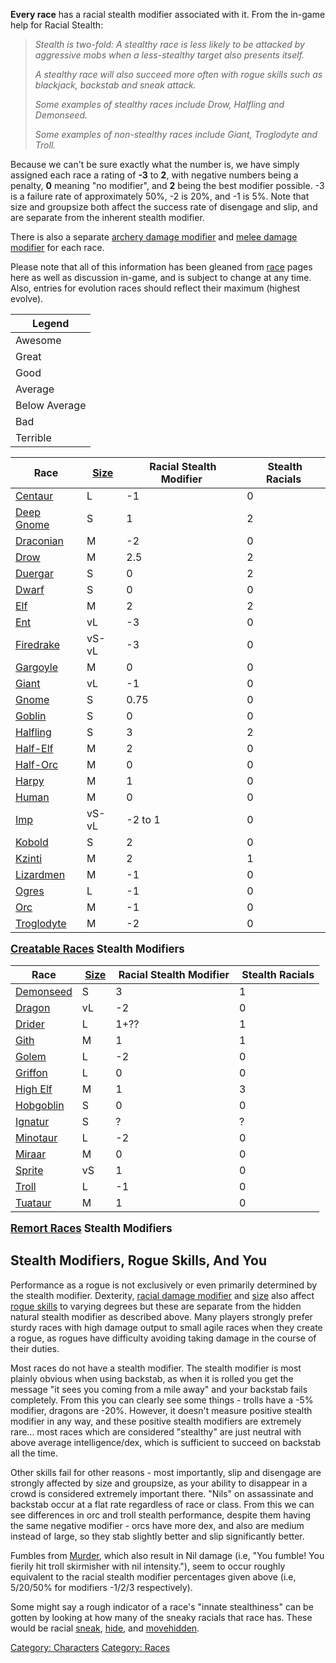 **Every race** has a racial stealth modifier associated with it. From
the in-game help for Racial Stealth:

> *Stealth is two-fold:* *A stealthy race is less likely to be attacked
> by aggressive mobs when a less-stealthy target also presents itself.*
>
> *A stealthy race will also succeed more often with rogue skills such
> as blackjack, backstab and sneak attack.*
>
> *Some examples of stealthy races include Drow, Halfling and
> Demonseed.*
>
> *Some examples of non-stealthy races include Giant, Troglodyte and
> Troll.*

Because we can't be sure exactly what the number is, we have simply
assigned each race a rating of **-3** to **2**, with negative numbers
being a penalty, **0** meaning "no modifier", and **2** being the best
modifier possible. -3 is a failure rate of approximately 50%, -2 is 20%,
and -1 is 5%. Note that size and groupsize both affect the success rate
of disengage and slip, and are separate from the inherent stealth
modifier.

There is also a separate [archery damage
modifier](Racial_Archery_Modifier "wikilink") and [melee damage
modifier](Racial_Damage_Modifier "wikilink") for each race.

Please note that all of this information has been gleaned from
[race](:Category:_Races "wikilink") pages here as well as discussion
in-game, and is subject to change at any time. Also, entries for
evolution races should reflect their maximum (highest evolve).

| Legend        |
|---------------|
| Awesome       |
| Great         |
| Good          |
| Average       |
| Below Average |
| Bad           |
| Terrible      |

| Race                                |  [Size](Racial_Size "wikilink") |  Racial Stealth Modifier |  Stealth Racials |
|-------------------------------------|---------------------------------|--------------------------|------------------|
| [Centaur](Centaur "wikilink")       | L                               | -1                       | 0                |
| [Deep Gnome](Deep_Gnome "wikilink") | S                               | 1                        | 2                |
| [Draconian](Draconian "wikilink")   | M                               | -2                       | 0                |
| [Drow](Drow "wikilink")             | M                               | 2.5                      | 2                |
| [Duergar](Duergar "wikilink")       | S                               | 0                        | 2                |
| [Dwarf](Dwarf "wikilink")           | S                               | 0                        | 0                |
| [Elf](Elf "wikilink")               | M                               | 2                        | 2                |
| [Ent](Ent "wikilink")               | vL                              | -3                       | 0                |
| [Firedrake](Firedrake "wikilink")   | vS-vL                           | -3                       | 0                |
| [Gargoyle](Gargoyle "wikilink")     | M                               | 0                        | 0                |
| [Giant](Giant "wikilink")           | vL                              | -1                       | 0                |
| [Gnome](Gnome "wikilink")           | S                               | 0.75                     | 0                |
| [Goblin](Goblin "wikilink")         | S                               | 0                        | 0                |
| [Halfling](Halfling "wikilink")     | S                               | 3                        | 2                |
| [Half-Elf](Half-Elf "wikilink")     | M                               | 2                        | 0                |
| [Half-Orc](Half-Orc "wikilink")     | M                               | 0                        | 0                |
| [Harpy](Harpy "wikilink")           | M                               | 1                        | 0                |
| [Human](Human "wikilink")           | M                               | 0                        | 0                |
| [Imp](Imp "wikilink")               | vS-vL                           | -2 to 1                  | 0                |
| [Kobold](Kobold "wikilink")         | S                               | 2                        | 0                |
| [Kzinti](Kzinti "wikilink")         | M                               | 2                        | 1                |
| [Lizardmen](Lizardmen "wikilink")   | M                               | -1                       | 0                |
| [Ogres](Ogres "wikilink")           | L                               | -1                       | 0                |
| [Orc](Orc "wikilink")               | M                               | -1                       | 0                |
| [Troglodyte](Troglodyte "wikilink") | M                               | -2                       | 0                |

<big>**[Creatable Races](:Category:_Creatable_Races "wikilink") Stealth
Modifiers**</big>

<div style="clear: both;">
</div>

  

| Race                              |  [Size](Racial_Size "wikilink") |  Racial Stealth Modifier |  Stealth Racials |
|-----------------------------------|---------------------------------|--------------------------|------------------|
| [Demonseed](Demonseed "wikilink") | S                               | 3                        | 1                |
| [Dragon](Dragon "wikilink")       | vL                              | -2                       | 0                |
| [Drider](Driders "wikilink")      | L                               | 1+??                     | 1                |
| [Gith](Gith "wikilink")           | M                               | 1                        | 1                |
| [Golem](Golem "wikilink")         | L                               | -2                       | 0                |
| [Griffon](Griffon "wikilink")     | L                               | 0                        | 0                |
| [High Elf](High_Elf "wikilink")   | M                               | 1                        | 3                |
| [Hobgoblin](Hobgoblin "wikilink") | S                               | 0                        | 0                |
| [Ignatur](Ignatur "wikilink")     | S                               | ?                        | ?                |
| [Minotaur](Minotaur "wikilink")   | L                               | -2                       | 0                |
| [Miraar](Miraar "wikilink")       | M                               | 0                        | 0                |
| [Sprite](Sprite "wikilink")       | vS                              | 1                        | 0                |
| [Troll](Troll "wikilink")         | L                               | -1                       | 0                |
| [Tuataur](Tuataur "wikilink")     | M                               | 1                        | 0                |

<big>**[Remort Races](:Category:_Remort_Races "wikilink") Stealth
Modifiers**</big>

## Stealth Modifiers, Rogue Skills, And You

Performance as a rogue is not exclusively or even primarily determined
by the stealth modifier. Dexterity, [ racial damage
modifier](Racial_Damage_Modifier "wikilink") and [
size](Racial_Size "wikilink") also affect [ rogue
skills](:Category:Rogue_Skills_And_Spells "wikilink") to varying degrees
but these are separate from the hidden natural stealth modifier as
described above. Many players strongly prefer sturdy races with high
damage output to small agile races when they create a rogue, as rogues
have difficulty avoiding taking damage in the course of their duties.

Most races do not have a stealth modifier. The stealth modifier is most
plainly obvious when using backstab, as when it is rolled you get the
message "it sees you coming from a mile away" and your backstab fails
completely. From this you can clearly see some things - trolls have a
-5% modifier, dragons are -20%. However, it doesn't measure positive
stealth modifier in any way, and these positive stealth modifiers are
extremely rare... most races which are considered "stealthy" are just
neutral with above average intelligence/dex, which is sufficient to
succeed on backstab all the time.

Other skills fail for other reasons - most importantly, slip and
disengage are strongly affected by size and groupsize, as your ability
to disappear in a crowd is considered extremely important there. "Nils"
on assassinate and backstab occur at a flat rate regardless of race or
class. From this we can see differences in orc and troll stealth
performance, despite them having the same negative modifier - orcs have
more dex, and also are medium instead of large, so they stab slightly
better and slip significantly better.

Fumbles from [Murder](Murder "wikilink"), which also result in Nil
damage (i.e, "You fumble! You fierily hit troll skirmisher with nil
intensity."), seem to occur roughly equivalent to the racial stealth
modifier percentages given above (i.e, 5/20/50% for modifiers -1/2/3
respectively).

Some might say a rough indicator of a race's "innate stealthiness" can
be gotten by looking at how many of the sneaky racials that race has.
These would be racial [sneak](Racial_Sneak "wikilink"),
[hide](Racial_Hide "wikilink"), and
[movehidden](Racial_Movehidden "wikilink").

[Category: Characters](Category:_Characters "wikilink") [Category:
Races](Category:_Races "wikilink")
